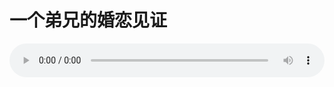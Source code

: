 # 一个弟兄的婚恋见证

<audio style="width: 100%;" preload="false" controls controlslist="nodownload"><source src="//file.simai.life/audio/mp3/old/27648.mp3" type="audio/mpeg">Your browser does not support the audio element.</audio>


